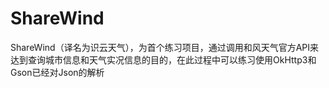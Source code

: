 # ShareWind
ShareWind（译名为识云天气），为首个练习项目，通过调用和风天气官方API来达到查询城市信息和天气实况信息的目的，在此过程中可以练习使用OkHttp3和Gson已经对Json的解析
